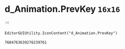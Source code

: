 # d_Animation.PrevKey `16x16`
<img src="/img/d_Animation.PrevKey.png" width=16 height=16>

``` CSharp
EditorGUIUtility.IconContent("d_Animation.PrevKey")
```
```
7684763639276239761
```
